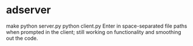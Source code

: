 # adserver

make
python server.py
python client.py
Enter in space-separated file paths when prompted in the client; still working on functionality and smoothing out the code. 
